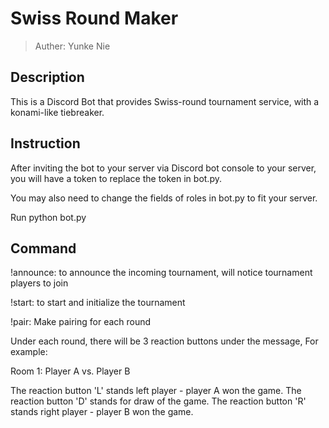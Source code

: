 # Swiss Round Maker

> Auther: Yunke Nie

## Description

This is a Discord Bot that provides Swiss-round tournament service, with a konami-like tiebreaker.

## Instruction

After inviting the bot to your server via Discord bot console to your server, you will have a token to replace the token in bot.py.

You may also need to change the fields of roles in bot.py to fit your server.

Run python bot.py

## Command

!announce: to announce the incoming tournament, will notice tournament players to join

!start: to start and initialize the tournament

!pair: Make pairing for each round

Under each round, there will be 3 reaction buttons under the message, For example:

Room 1: Player A vs. Player B

The reaction button 'L' stands left player - player A won the game.
The reaction button 'D' stands for draw of the game.
The reaction button 'R' stands right player - player B won the game.